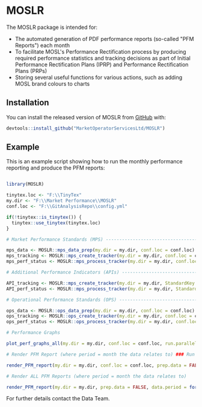 
# MOSLR

<!-- badges: start -->
<!-- badges: end -->

The MOSLR package is intended for: 

* The automated generation of PDF performance reports (so-called "PFM Reports") each month 
* To facilitate MOSL's Performance Rectification process by producing required performance statistics and tracking decisions as part of Initial Performance Rectification Plans (IPRP) and Performance Rectification Plans (PRPs)
* Storing several useful functions for various actions, such as adding MOSL brand colours to charts

## Installation

You can install the released version of MOSLR from [GitHub](https://github.com) with:

``` r
devtools::install_github("MarketOperatorServicesLtd/MOSLR")
```

## Example

This is an example script showing how to run the monthly performance reporting and produce the PFM reports:

``` r

library(MOSLR)

tinytex.loc <- "F:\\TinyTex"
my.dir <- "F:\\Market Performance\\MOSLR"
conf.loc <- "F:\\GitAnalysisRepo\\config.yml"

if(!tinytex::is_tinytex()) {
  tinytex::use_tinytex(tinytex.loc)
}

# Market Performance Standards (MPS) ---------------------------------------------------------------------

mps_data <- MOSLR::mps_data_prep(my.dir = my.dir, conf.loc = conf.loc)
mps_tracking <- MOSLR::mps_create_tracker(my.dir = my.dir, conf.loc = conf.loc) 
mps_perf_status <- MOSLR::mps_process_tracker(my.dir = my.dir, conf.loc = conf.loc)

# Additional Performance Indicators (APIs) ---------------------------------------------------------------------

API_tracking <- MOSLR::mps_create_tracker(my.dir = my.dir, StandardKey = "API", conf.loc = conf.loc) 
API_perf_status <- MOSLR::mps_process_tracker(my.dir = my.dir, StandardKey = "API", conf.loc = conf.loc)

# Operational Performance Standards (OPS) ---------------------------------------------------------------------

ops_data <- MOSLR::ops_data_prep(my.dir = my.dir, conf.loc = conf.loc)
ops_tracking <- MOSLR::ops_create_tracker(my.dir = my.dir, conf.loc = conf.loc)
ops_perf_status <- MOSLR::ops_process_tracker(my.dir = my.dir, conf.loc = conf.loc)

# Performance Graphs

plot_perf_graphs_all(my.dir = my.dir, conf.loc = conf.loc, run.parallel = FALSE, mps.graphs = FALSE, ops.graphs = FALSE, iprp.graphs = FALSE)

# Render PFM Report (where period = month the data relates to) ### Run for one Trading Party Only

render_PFM_report(my.dir = my.dir, conf.loc = conf.loc, prep.data = FALSE, data.period = format(Sys.Date(), "%Y-%m-01"), tp.list = c("THAMES-W", "CASTLE-R"))

# Render ALL PFM Reports (where period = month the data relates to)

render_PFM_report(my.dir = my.dir, prep.data = FALSE, data.period = format(Sys.Date(), "%Y-%m-01"))

```

For further details contact the Data Team. 
